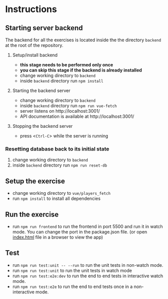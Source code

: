 <!-- @format -->

# Instructions

## Starting server backend

The backend for all the exercises is located inside the the directory `backend`
at the root of the repository.

1. Setup/install backend

   - **this stage needs to be performed only once**
   - **you can skip this stage if the backend is already installed**
   - change working directory to `backend`
   - inside `backend` directory run `npm install`

2. Starting the backend server

   - change working directory to `backend`
   - inside `backend` directory run `npm run vue-fetch`
   - server listens on http://localhost:3001/
   - API documentation is available at http://localhost:3001/

3. Stopping the backend server
   - press <`Ctrl-C`> while the server is running

### Resetting database back to its initial state

1. change working directory to `backend`
2. inside `backend` directory run `npm run reset-db`

## Setup the exercise

- change working directory to `vue/players_fetch`
- run `npm install` to install all dependencies

## Run the exercise

- run `npm run frontend` to run the frontend in port 5500 and run it in watch mode. You can change the port in the package.json file. (or open [index.html](./index.html) file in a browser to view the app)

## Test

- run `npm run test:unit -- --run` to run the unit tests in non-watch mode.
- run `npm run test:unit` to run the unit tests in watch mode
- run `npm run test:e2e:dev` to run the end to end tests in interactive watch mode.
- run `npm run test:e2e` to run the end to end tests once in a non-interactive mode.
